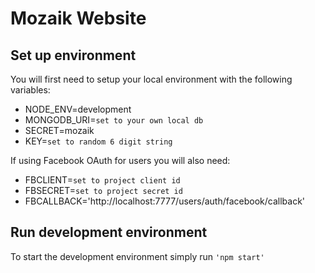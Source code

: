 # Mozaik Website

## Set up environment

You will first need to setup your local environment with the following variables:

* NODE_ENV=development
* MONGODB_URI=` set to your own local db `
* SECRET=mozaik
* KEY=` set to random 6 digit string `

If using Facebook OAuth for users you will also need:

* FBCLIENT=` set to project client id `
* FBSECRET=` set to project secret id `
* FBCALLBACK='http://localhost:7777/users/auth/facebook/callback'

## Run development environment

To start the development environment simply run ` 'npm start' `
